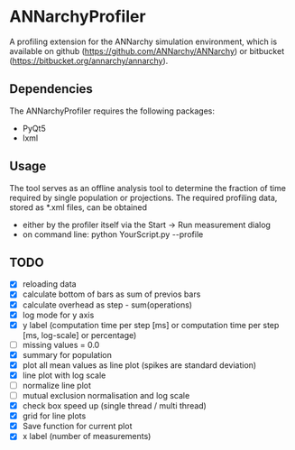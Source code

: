 # ANNarchyProfiler

A profiling extension for the ANNarchy simulation environment, which is available on github (https://github.com/ANNarchy/ANNarchy) or bitbucket (https://bitbucket.org/annarchy/annarchy).

## Dependencies

The ANNarchyProfiler requires the following packages:

* PyQt5
* lxml

## Usage

The tool serves as an offline analysis tool to determine the fraction of time required by single population or projections. The required profiling data, stored as *.xml files, can be obtained 

* either by the profiler itself via the Start -> Run measurement dialog
* on command line: python YourScript.py --profile

## TODO
 - [X] reloading data
 - [X] calculate bottom of bars as sum of previos bars
 - [X] calculate overhead as step - sum(operations)
 - [X] log mode for y axis
 - [X] y label (computation time per step [ms] or computation time per step [ms, log-scale] or percentage)
 - [ ] missing values = 0.0
 - [X] summary for population
 - [X] plot all mean values as line plot (spikes are standard deviation)
 - [X] line plot with log scale
 - [ ] normalize line plot
 - [ ] mutual exclusion normalisation and log scale
 - [X] check box speed up (single thread / multi thread)
 - [X] grid for line plots
 - [X] Save function for current plot
 - [X] x label (number of measurements)